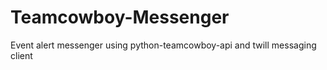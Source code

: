 # Teamcowboy-Messenger
Event alert messenger using python-teamcowboy-api and twill messaging client
